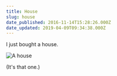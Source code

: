 ```yaml
---
title: House
slug: house
date_published: 2016-11-14T15:28:26.000Z
date_updated: 2019-04-09T09:34:38.000Z
---
```


I just bought a house.

![A house](/public/images/2019/04/hoose-1.jpg)

(It's that one.)
